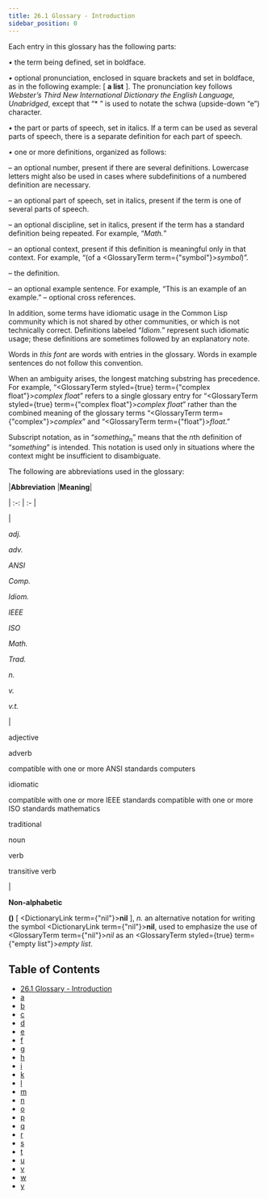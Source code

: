 ```yaml
---
title: 26.1 Glossary - Introduction
sidebar_position: 0
---
```


 



Each entry in this glossary has the following parts: 



*•* the term being defined, set in boldface. 



*•* optional pronunciation, enclosed in square brackets and set in boldface, as in the following example: [ **a list** ]. The pronunciation key follows *Webster’s Third New International Dictionary the English Language, Unabridged*, except that “* ” is used to notate the schwa (upside-down “e”) character. 



*•* the part or parts of speech, set in italics. If a term can be used as several parts of speech, there is a separate definition for each part of speech. 



*•* one or more definitions, organized as follows: 



– an optional number, present if there are several definitions. Lowercase letters might also be used in cases where subdefinitions of a numbered definition are necessary. 



– an optional part of speech, set in italics, present if the term is one of several parts of speech. 



– an optional discipline, set in italics, present if the term has a standard definition being repeated. For example, “*Math.*” 



– an optional context, present if this definition is meaningful only in that context. For example, “(of a <GlossaryTerm  term={"symbol"}><i>symbol</i></GlossaryTerm>)”. 



– the definition. 



– an optional example sentence. For example, “This is an example of an example.” – optional cross references. 



In addition, some terms have idiomatic usage in the Common Lisp community which is not shared by other communities, or which is not technically correct. Definitions labeled “*Idiom.*” represent such idiomatic usage; these definitions are sometimes followed by an explanatory note. 



Words in *this font* are words with entries in the glossary. Words in example sentences do not follow this convention. 



When an ambiguity arises, the longest matching substring has precedence. For example, “<GlossaryTerm styled={true} term={"complex float"}><i>complex float</i></GlossaryTerm>” refers to a single glossary entry for “<GlossaryTerm styled={true} term={"complex float"}><i>complex float</i></GlossaryTerm>” rather than the combined meaning of the glossary terms “<GlossaryTerm  term={"complex"}><i>complex</i></GlossaryTerm>” and “<GlossaryTerm  term={"float"}><i>float</i></GlossaryTerm>.” 







 



 



Subscript notation, as in “<i>something<sub>n</sub></i>” means that the <i>n</i>th definition of “<i>something</i>” is intended. This notation is used only in situations where the context might be insufficient to disambiguate. 



The following are abbreviations used in the glossary: 




|**Abbreviation**
 |**Meaning**|

| :-: | :- |

|<p>*adj.* </p><p>*adv.* </p><p>*ANSI* </p><p>*Comp.* </p><p>*Idiom.* </p><p>*IEEE* </p><p>*ISO* </p><p>*Math.* </p><p>*Trad.* </p><p>*n.* </p><p>*v.* </p><p>*v.t.* </p>|<p>adjective </p><p>adverb </p><p>compatible with one or more ANSI standards computers </p><p>idiomatic </p><p>compatible with one or more IEEE standards compatible with one or more ISO standards mathematics </p><p>traditional </p><p>noun </p><p>verb </p><p>transitive verb</p>|





**Non-alphabetic** 



**()** [ <DictionaryLink  term={"nil"}><b>nil</b></DictionaryLink> ], *n.* an alternative notation for writing the symbol <DictionaryLink  term={"nil"}><b>nil</b></DictionaryLink>, used to emphasize the use of <GlossaryTerm  term={"nil"}><i>nil</i></GlossaryTerm> as an <GlossaryTerm styled={true} term={"empty list"}><i>empty list</i></GlossaryTerm>. 





## Table of Contents


- [26.1 Glossary - Introduction](/chap-26/intro)
- [a](/chap-26/a)
- [b](/chap-26/b)
- [c](/chap-26/c)
- [d](/chap-26/d)
- [e](/chap-26/e)
- [f](/chap-26/f)
- [g](/chap-26/g)
- [h](/chap-26/h)
- [i](/chap-26/i)
- [k](/chap-26/k)
- [l](/chap-26/l)
- [m](/chap-26/m)
- [n](/chap-26/n)
- [o](/chap-26/o)
- [p](/chap-26/p)
- [q](/chap-26/q)
- [r](/chap-26/r)
- [s](/chap-26/s)
- [t](/chap-26/t)
- [u](/chap-26/u)
- [v](/chap-26/v)
- [w](/chap-26/w)
- [y](/chap-26/y)


